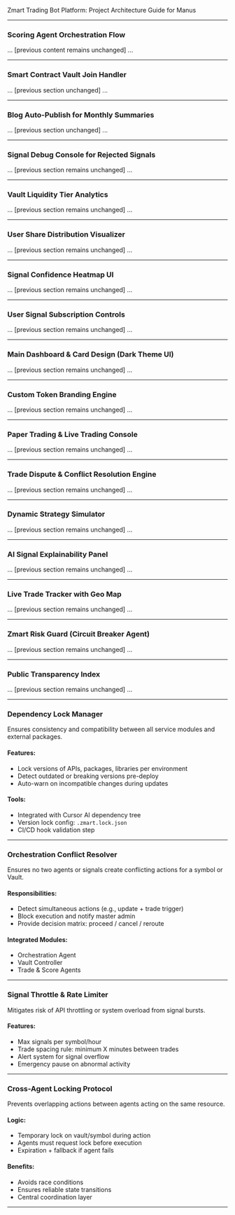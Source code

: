 
Zmart Trading Bot Platform: Project Architecture Guide for Manus

---

### Scoring Agent Orchestration Flow

... [previous content remains unchanged] ...

---

### Smart Contract Vault Join Handler

... [previous section unchanged] ...

---

### Blog Auto-Publish for Monthly Summaries

... [previous section unchanged] ...

---

### Signal Debug Console for Rejected Signals

... [previous section remains unchanged] ...

---

### Vault Liquidity Tier Analytics

... [previous section remains unchanged] ...

---

### User Share Distribution Visualizer

... [previous section remains unchanged] ...

---

### Signal Confidence Heatmap UI

... [previous section remains unchanged] ...

---

### User Signal Subscription Controls

... [previous section remains unchanged] ...

---

### Main Dashboard & Card Design (Dark Theme UI)

... [previous section remains unchanged] ...

---

### Custom Token Branding Engine

... [previous section remains unchanged] ...

---

### Paper Trading & Live Trading Console

... [previous section remains unchanged] ...

---

### Trade Dispute & Conflict Resolution Engine

... [previous section remains unchanged] ...

---

### Dynamic Strategy Simulator

... [previous section remains unchanged] ...

---

### AI Signal Explainability Panel

... [previous section remains unchanged] ...

---

### Live Trade Tracker with Geo Map

... [previous section remains unchanged] ...

---

### Zmart Risk Guard (Circuit Breaker Agent)

... [previous section remains unchanged] ...

---

### Public Transparency Index

... [previous section remains unchanged] ...

---

### Dependency Lock Manager

Ensures consistency and compatibility between all service modules and external packages.

#### Features:
- Lock versions of APIs, packages, libraries per environment
- Detect outdated or breaking versions pre-deploy
- Auto-warn on incompatible changes during updates

#### Tools:
- Integrated with Cursor AI dependency tree
- Version lock config: `.zmart.lock.json`
- CI/CD hook validation step

---

### Orchestration Conflict Resolver

Ensures no two agents or signals create conflicting actions for a symbol or Vault.

#### Responsibilities:
- Detect simultaneous actions (e.g., update + trade trigger)
- Block execution and notify master admin
- Provide decision matrix: proceed / cancel / reroute

#### Integrated Modules:
- Orchestration Agent
- Vault Controller
- Trade & Score Agents

---

### Signal Throttle & Rate Limiter

Mitigates risk of API throttling or system overload from signal bursts.

#### Features:
- Max signals per symbol/hour
- Trade spacing rule: minimum X minutes between trades
- Alert system for signal overflow
- Emergency pause on abnormal activity

---

### Cross-Agent Locking Protocol

Prevents overlapping actions between agents acting on the same resource.

#### Logic:
- Temporary lock on vault/symbol during action
- Agents must request lock before execution
- Expiration + fallback if agent fails

#### Benefits:
- Avoids race conditions
- Ensures reliable state transitions
- Central coordination layer

---
